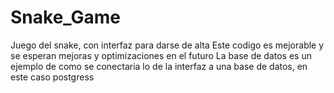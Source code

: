 # Snake_Game
Juego del snake, con interfaz para darse de alta
Este codigo es mejorable y se esperan mejoras y optimizaciones en el futuro
La base de datos es un ejemplo de como se conectaria lo de la interfaz a una base de datos, en este caso postgress

